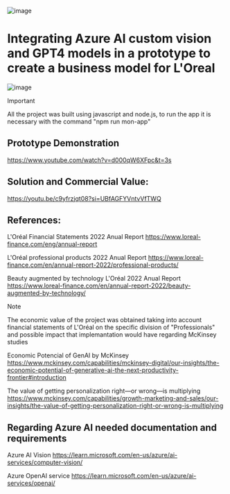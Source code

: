 ![image](https://github.com/Jhonnatan7br/Loreal-Microsoft-Azure-Hackathon/assets/104907786/9d8ebd1f-8bb7-40c0-b235-c4eb5f90a51a)

# Integrating Azure AI custom vision and GPT4 models in a prototype to create a business model for L'Oreal

![image](https://github.com/Jhonnatan7br/Loreal-Hackathon/assets/104907786/5214681c-bdf4-4d4c-94e9-e13b0d6806b7)

>[!IMPORTANT]
> All the project was built using javascript and node.js, to run the app it is necessary with the command "npm run mon-app" 

## Prototype Demonstration
https://www.youtube.com/watch?v=d000qW6XFpc&t=3s

## Solution and Commercial Value:
https://youtu.be/c9yfrzjqt08?si=UBfAGFYVntvVfTWQ

## References:

L'Oréal Financial Statements 2022 Anual Report
https://www.loreal-finance.com/eng/annual-report

L'Oréal professional products 2022 Anual Report
https://www.loreal-finance.com/en/annual-report-2022/professional-products/

Beauty augmented by technology L'Oréal 2022 Anual Report
https://www.loreal-finance.com/en/annual-report-2022/beauty-augmented-by-technology/

>[!NOTE]
> The economic value of the project was obtained taking into account financial statements of L'Oréal on the specific division of "Professionals" and possible impact that implemantation would have regarding McKinsey studies

Economic Potencial of GenAI by McKinsey
https://www.mckinsey.com/capabilities/mckinsey-digital/our-insights/the-economic-potential-of-generative-ai-the-next-productivity-frontier#introduction 

The value of getting personalization right—or wrong—is multiplying
https://www.mckinsey.com/capabilities/growth-marketing-and-sales/our-insights/the-value-of-getting-personalization-right-or-wrong-is-multiplying

## Regarding Azure AI needed documentation and requirements

Azure AI Vision
https://learn.microsoft.com/en-us/azure/ai-services/computer-vision/

Azure OpenAI service
https://learn.microsoft.com/en-us/azure/ai-services/openai/
